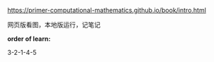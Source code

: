 https://primer-computational-mathematics.github.io/book/intro.html

网页版看图，本地版运行，记笔记

**order of learn:**

3-2-1-4-5